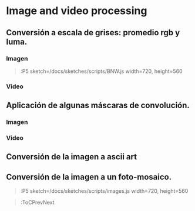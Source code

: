 # Image and video processing

## Conversión a escala de grises: promedio rgb y luma.

### Imagen 

> :P5 sketch=/docs/sketches/scripts/BNW.js width=720, height=560

### Video

## Aplicación de algunas máscaras de convolución.
### Imagen 
### Video

## Conversión de la imagen a ascii art

## Conversión de la imagen a un foto-mosaico.

> :P5 sketch=/docs/sketches/scripts/images.js width=720, height=560

> :ToCPrevNext